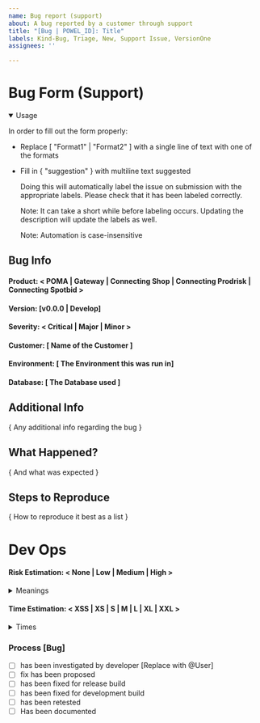 ```yaml
---
name: Bug report (support)
about: A bug reported by a customer through support
title: "[Bug | POWEL_ID]: Title"
labels: Kind-Bug, Triage, New, Support Issue, VersionOne
assignees: ''

---
```


# Bug Form (Support)
<details open><summary>Usage</summary>
<p>

  In order to fill out the form properly:

- Replace [ "Format1" | "Format2" ] with a single line of text with one of the formats
- Fill in { "suggestion" } with multiline text suggested

  Doing this will automatically label the issue on submission with the appropriate labels.
  Please check that it has been labeled correctly.

  Note: It can take a short while before labeling occurs. Updating the description will update the labels as well.

  Note: Automation is case-insensitive
</p>
</details>

## Bug Info

#### Product: < POMA | Gateway | Connecting Shop | Connecting Prodrisk | Connecting Spotbid >
#### Version:  [v0.0.0 | Develop]
#### Severity: < Critical | Major | Minor >
#### Customer: [ Name of the Customer ]
#### Environment: [ The Environment this was run in]
#### Database: [ The Database used ]

## Additional Info

{ Any additional info regarding the bug }

## What Happened?

{ And what was expected }

## Steps to Reproduce

{ How to reproduce it best as a list }

# Dev Ops

#### Risk Estimation: < None | Low | Medium | High >

<details><summary>Meanings</summary>
<p>

>  | Tag | Risk |
>  | --- | ---- |
>  | None | This change will not break any funcitonality |
>  | Low | There is a chance for this to break functionality |
>  | Medium | This change could break functionality |
>  | High | This change will likely break functionality |
>  | --- | ---- |

</p>
</details>
  
#### Time Estimation: < XSS | XS | S | M | L | XL | XXL >

<details><summary>Times</summary>
<p>

>  | Tag | Time |
>  | --- | ---- |
>  | XSS | 0 - 5 days |
>  | XS | 5 - 10 days |
>  | S | 10 - 30 days |
>  | M | 1 - 2 Months |
>  | L | 3 - 5 Months |
>  | XL | 6 - 12 Months |
>  | XXL | >12 Months |

</p>
</details>

### Process [Bug]

- [ ] has been investigated by developer [Replace with @User]
- [ ] fix has been proposed
- [ ] has been fixed for release build
- [ ] has been fixed for development build
- [ ] has been retested
- [ ] Has been documented
